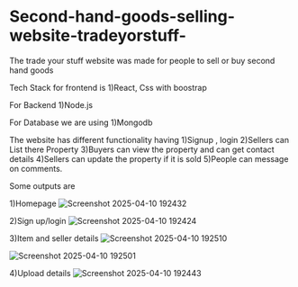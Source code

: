 # Second-hand-goods-selling-website-tradeyorstuff-
The trade your stuff website was made for people to sell or buy second hand goods 

Tech Stack for frontend is 
1)React, Css with boostrap

For Backend 
1)Node.js 

For Database we are using 
1)Mongodb

The website has different functionality having 
1)Signup , login
2)Sellers can List there Property
3)Buyers can view the property and can get contact details
4)Sellers can update the property if it is sold
5)People can message on comments.

Some outputs are

1)Homepage
![Screenshot 2025-04-10 192432](https://github.com/user-attachments/assets/bec7c462-f142-4ddc-bfca-d6c31fd98db0)

2)Sign up/login
![Screenshot 2025-04-10 192424](https://github.com/user-attachments/assets/e2c8aaff-7258-4550-8e87-39e4b595fe0b)

3)Item and seller details
![Screenshot 2025-04-10 192510](https://github.com/user-attachments/assets/b5a59e35-4738-4b69-8eff-9a16d1201449)

![Screenshot 2025-04-10 192501](https://github.com/user-attachments/assets/6e236c71-a95c-4060-937b-c10912349cd3)

4)Upload details
![Screenshot 2025-04-10 192443](https://github.com/user-attachments/assets/9257f775-3997-41a5-8a19-cde20e6811cb)

